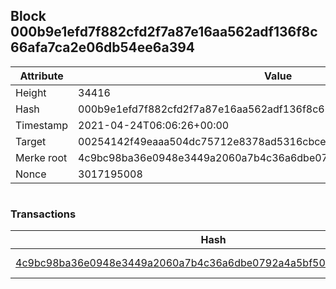 ## Block 000b9e1efd7f882cfd2f7a87e16aa562adf136f8c66afa7ca2e06db54ee6a394

Attribute | Value
--- | ---
Height | 34416
Hash | 000b9e1efd7f882cfd2f7a87e16aa562adf136f8c66afa7ca2e06db54ee6a394
Timestamp | 2021-04-24T06:06:26+00:00
Target | 00254142f49eaaa504dc75712e8378ad5316cbcead634704b3734b6271167cc4
Merke root | 4c9bc98ba36e0948e3449a2060a7b4c36a6dbe0792a4a5bf50b12f422b2c44bb
Nonce | 3017195008

```

```

### Transactions

Hash | Amount
--- | ---
[4c9bc98ba36e0948e3449a2060a7b4c36a6dbe0792a4a5bf50b12f422b2c44bb](4c9bc98ba36e0948e3449a2060a7b4c36a6dbe0792a4a5bf50b12f422b2c44bb.md) | 10.00000000 SKEPTI 
